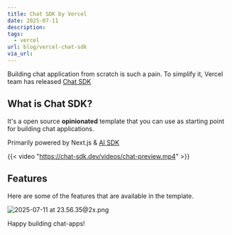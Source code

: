 ```yaml
---
title: Chat SDK by Vercel
date: 2025-07-11
description: 
tags:
  - vercel
url: blog/vercel-chat-sdk
via_url:
---
```

Building chat application from scratch is such a pain. To simplify it, Vercel team has released [Chat SDK](https://chat-sdk.dev/)

## What is Chat SDK?
It's a open source **opinionated** template that you can use as starting point for building chat applications.

Primarily powered by Next.js & [AI SDK](https://v5.ai-sdk.dev/)

{{< video "https://chat-sdk.dev/videos/chat-preview.mp4"  >}}

## Features

Here are some of the features that are available in the template.

![2025-07-11 at 23.56.35@2x.png](/images/2025-07-11-at-23.56.35-at-2x.png)

Happy building chat-apps!
